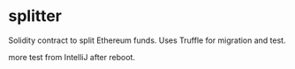 # splitter
Solidity contract to split Ethereum funds. 
Uses Truffle for migration and test. 

more test from IntelliJ after reboot.
